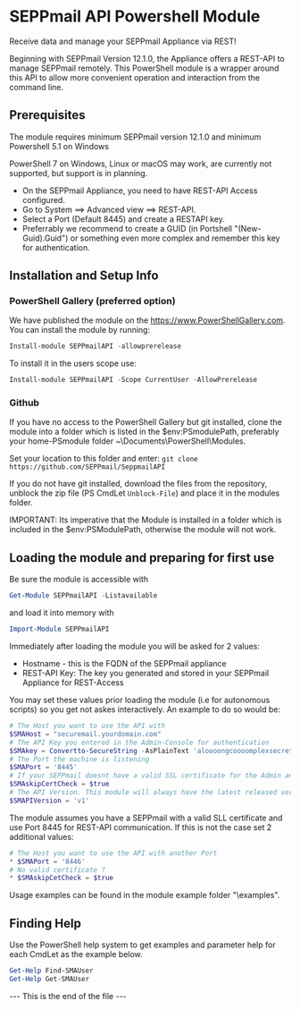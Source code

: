 # SEPPmail API Powershell Module

Receive data and manage your SEPPmail Appliance via REST!

Beginning with SEPPmail Version 12.1.0, the Appliance offers a REST-API to manage SEPPmail remotely.
This PowerShell module is a wrapper around this API to allow more convenient operation and interaction from the command line.

## Prerequisites

The module requires minimum SEPPmail version 12.1.0 and minimum Powershell 5.1 on Windows

PowerShell 7 on Windows, Linux or macOS may work, are currently not supported, but support is in planning.

* On the SEPPmail Appliance, you need to have REST-API Access configured.
* Go to System ==> Advanced view ==> REST-API.
* Select a Port (Default 8445) and create a RESTAPI key.
* Preferrably we recommend to create a GUID (in Portshell "(New-Guid).Guid") or something even more complex and remember this key for authentication.

## Installation and Setup Info

### PowerShell Gallery (preferred option)

We have published the module on the <https://www.PowerShellGallery.com>. You can install the module by running:

```powershell
Install-module SEPPmailAPI -allowprerelease
```

To install it in the users scope use:

```powershell
Install-module SEPPmailAPI -Scope CurrentUser -AllowPrerelease
```

### Github

If you have no access to the PowerShell Gallery but git installed, clone the module into a folder which is listed in the $env:PSmodulePath, preferably your home-PSmodule folder ~\Documents\PowerShell\Modules.

Set your location to this folder and enter:
`git clone https://github.com/SEPPmail/SeppmailAPI`

If you do not have git installed, download the files from the repository, unblock the zip file (PS CmdLet `Unblock-File`) and place it in the modules folder.

IMPORTANT: Its imperative that the Module is installed in a folder which is included in the $env:PSModulePath, otherwise the module will not work.

## Loading the module and preparing for first use

Be sure the module is accessible with

```powershell
Get-Module SEPPmailAPI -Listavailable
```

and load it into memory with

```powershell
Import-Module SEPPmailAPI
```

Immediately after loading the module you will be asked for 2 values:

* Hostname - this is the FQDN of the SEPPmail appliance
* REST-API Key: The key you generated and stored in your SEPPmail Appliance for REST-Access

You may set these values prior loading the module (i.e for autonomous scripts) so you get not askes interactively. An example to do so would be:

```powershell
# The Host you want to use the API with
$SMAHost = "securemail.yourdomain.com"
# The API Key you entered in the Admin-Console for authentication
$SMAkey = Convertto-SecureString -AsPlainText 'aloooongcoooomplexsecretkeyyyyyyyyyyyy' -Force
# The Port the machine is listening
$SMAPort = '8445'
# If your SEPPmail doesnt have a valid SSL certificate for the Admin and API Interface set this to $true
$SMAskipCertCheck = $true
# The API Version. This module will always have the latest released version as default.
$SMAPIVersion = 'v1'
```

The module assumes you have a SEPPmail with a valid SLL certificate and use Port 8445 for REST-API communication. If this is not the case set 2 additional values:

```powershell
# The Host you want to use the API with another Port
* $SMAPort = '8446' 
# No valid certificate ? 
* $SMAskipCetCheck = $true
```

Usage examples can be found in the module example folder "\examples".

## Finding Help

Use the PowerShell help system to get examples and parameter help for each CmdLet as the example below.

```powershell
Get-Help Find-SMAUser
Get-Help Get-SMAUser
```

--- This is the end of the file ---